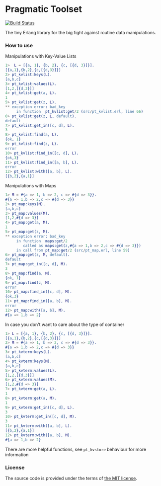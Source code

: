 # Pragmatic Toolset

[![Build Status][travis_img]][travis]

The tiny Erlang library for the big fight against routine data manipulations.

### How to use

Manipulations with Key-Value Lists

```erlang
1>  L = [{a, 1}, {b, 2}, {c, [{d, 3}]}].
[{a,1},{b,2},{c,[{d,3}]}]
2> pt_kvlist:keys(L).
[a,b,c]
3> pt_kvlist:values(L).
[1,2,[{d,3}]]
4> pt_kvlist:get(a, L).
1
5> pt_kvlist:get(z, L).
** exception error: bad_key
     in function  pt_kvlist:get/2 (src/pt_kvlist.erl, line 66)
6> pt_kvlist:get(z, L, default).
default
7> pt_kvlist:get_in([c, d], L).
3
8> pt_kvlist:find(a, L).
{ok, 1}
9> pt_kvlist:find(z, L).
error
10> pt_kvlist:find_in([c, d], L).
{ok,3}
11> pt_kvlist:find_in([a, b], L).
error
12> pt_kvlist:with([a, b], L).
[{b,2},{a,1}]
```

Manipulations with Maps

```erlang
1> M = #{a => 1, b => 2, c => #{d => 3}}.
#{a => 1,b => 2,c => #{d => 3}}
2> pt_map:keys(M).
[a,b,c]
3> pt_map:values(M).
[1,2,#{d => 3}]
4> pt_map:get(a, M).
1
5> pt_map:get(z, M).
** exception error: bad_key
     in function  maps:get/2
        called as maps:get(z,#{a => 1,b => 2,c => #{d => 3}})
     in call from pt_map:get/2 (src/pt_map.erl, line 59)
6> pt_map:get(z, M, default).
default
7> pt_map:get_in([c, d], M).
3
8> pt_map:find(a, M).
{ok, 1}
9> pt_map:find(z, M).
error
10> pt_map:find_in([c, d], M).
{ok,3}
11> pt_map:find_in([a, b], M).
error
12> pt_map:with([a, b], M).
#{a => 1,b => 2}
```

In case you don't want to care about the type of container

```erlang
1> L = [{a, 1}, {b, 2}, {c, [{d, 3}]}].
[{a,1},{b,2},{c,[{d,3}]}]
2> M = #{a => 1, b => 2, c => #{d => 3}}.
#{a => 1,b => 2,c => #{d => 3}}
3> pt_kvterm:keys(L).
[a,b,c]
4> pt_kvterm:keys(M).
[a,b,c]
5> pt_kvterm:values(L).
[1,2,[{d,3}]]
6> pt_kvterm:values(M).
[1,2,#{d => 3}]
7> pt_kvterm:get(a, L).
1
8> pt_kvterm:get(a, M).
1
9> pt_kvterm:get_in([c, d], L).
3
10> pt_kvterm:get_in([c, d], M).
3
11> pt_kvterm:with([a, b], L).
[{b,2},{a,1}]
12> pt_kvterm:with([a, b], M).
#{a => 1,b => 2}
```

There are more helpful functions, see `pt_kvstore` behaviour for more information

### License

The source code is provided under the terms of [the MIT license][license].

[travis]:https://travis-ci.org/manifest/pt?branch=master
[travis_img]:https://secure.travis-ci.org/manifest/pt.png
[license]:http://www.opensource.org/licenses/MIT

